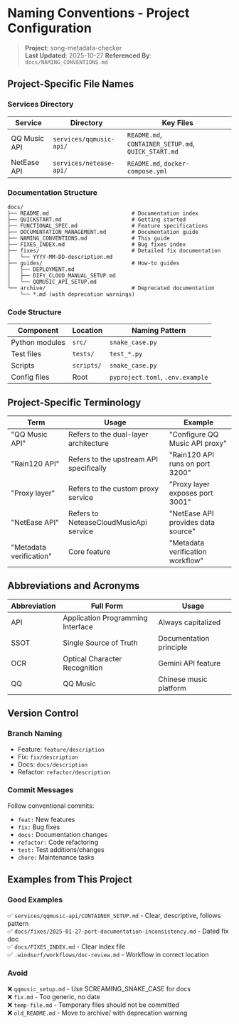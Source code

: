 # Naming Conventions - Project Configuration

> **Project**: song-metadata-checker  
> **Last Updated**: 2025-10-27
> **Referenced By**: `docs/NAMING_CONVENTIONS.md`

## Project-Specific File Names

### Services Directory

| Service      | Directory               | Key Files                                           |
| ------------ | ----------------------- | --------------------------------------------------- |
| QQ Music API | `services/qqmusic-api/` | `README.md`, `CONTAINER_SETUP.md`, `QUICK_START.md` |
| NetEase API  | `services/netease-api/` | `README.md`, `docker-compose.yml`                   |

### Documentation Structure

```
docs/
├── README.md                          # Documentation index
├── QUICKSTART.md                      # Getting started
├── FUNCTIONAL_SPEC.md                 # Feature specifications
├── DOCUMENTATION_MANAGEMENT.md        # Documentation guide
├── NAMING_CONVENTIONS.md              # This guide
├── FIXES_INDEX.md                     # Bug fixes index
├── fixes/                             # Detailed fix documentation
│   └── YYYY-MM-DD-description.md
├── guides/                            # How-to guides
│   ├── DEPLOYMENT.md
│   ├── DIFY_CLOUD_MANUAL_SETUP.md
│   └── QQMUSIC_API_SETUP.md
└── archive/                           # Deprecated documentation
    └── *.md (with deprecation warnings)
```

### Code Structure

| Component      | Location   | Naming Pattern                   |
| -------------- | ---------- | -------------------------------- |
| Python modules | `src/`     | `snake_case.py`                  |
| Test files     | `tests/`   | `test_*.py`                      |
| Scripts        | `scripts/` | `snake_case.py`                  |
| Config files   | Root       | `pyproject.toml`, `.env.example` |

## Project-Specific Terminology

| Term                    | Usage                                   | Example                            |
| ----------------------- | --------------------------------------- | ---------------------------------- |
| "QQ Music API"          | Refers to the dual-layer architecture   | "Configure QQ Music API proxy"     |
| "Rain120 API"           | Refers to the upstream API specifically | "Rain120 API runs on port 3200"    |
| "Proxy layer"           | Refers to the custom proxy service      | "Proxy layer exposes port 3001"    |
| "NetEase API"           | Refers to NeteaseCloudMusicApi service  | "NetEase API provides data source" |
| "Metadata verification" | Core feature                            | "Metadata verification workflow"   |

## Abbreviations and Acronyms

| Abbreviation | Full Form                         | Usage                   |
| ------------ | --------------------------------- | ----------------------- |
| API          | Application Programming Interface | Always capitalized      |
| SSOT         | Single Source of Truth            | Documentation principle |
| OCR          | Optical Character Recognition     | Gemini API feature      |
| QQ           | QQ Music                          | Chinese music platform  |

## Version Control

### Branch Naming

- Feature: `feature/description`
- Fix: `fix/description`
- Docs: `docs/description`
- Refactor: `refactor/description`

### Commit Messages

Follow conventional commits:

- `feat:` New features
- `fix:` Bug fixes
- `docs:` Documentation changes
- `refactor:` Code refactoring
- `test:` Test additions/changes
- `chore:` Maintenance tasks

## Examples from This Project

### Good Examples

✅ `services/qqmusic-api/CONTAINER_SETUP.md` - Clear, descriptive, follows pattern  
✅ `docs/fixes/2025-01-27-port-documentation-inconsistency.md` - Dated fix doc  
✅ `docs/FIXES_INDEX.md` - Clear index file  
✅ `.windsurf/workflows/doc-review.md` - Workflow in correct location

### Avoid

❌ `qqmusic_setup.md` - Use SCREAMING_SNAKE_CASE for docs  
❌ `fix.md` - Too generic, no date  
❌ `temp-file.md` - Temporary files should not be committed  
❌ `old_README.md` - Move to archive/ with deprecation warning

